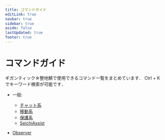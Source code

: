 ```yaml
---
title: コマンドガイド
editLink: true
navbar: true
sidebar: true
aside: false
lastUpdated: true
footer: true
---
```


# コマンドガイド

ギガンティック☆整地鯖で使用できるコマンド一覧をまとめています． Ctrl + K でキーワード検索が可能です．

- 一般:
  - [チャット系](./chat-category.md)
  - [移動系](./movement-category.md)
  - [保護系](./protection-category.md)
  - [SeichiAssist](./seichiassist.md)

- [Observer](./observer-category.md)